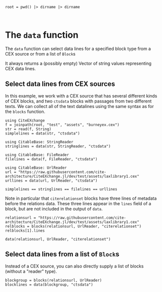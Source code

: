 ```@setup data
root = pwd() |> dirname |> dirname



```

# The `data` function

The `data` function can select data lines for a specified block type from a CEX source or from a list of `Block`s 

It always returns a (possibly empty) Vector of string values representing CEX data lines.

## Select data lines from CEX sources

In this example, we work with a CEX source that has several different kinds of CEX blocks, and two `ctsdata` blocks with passages from two different texts.  We can collect all of the text datalines using the same syntax as for the `blocks` function.


```@example data
using CiteEXchange
f = joinpath(root, "test", "assets", "burneyex.cex")
str = read(f, String)
simplelines = data(str, "ctsdata")
```

```@example data
using CitableBase: StringReader
stringlines = data(str, StringReader, "ctsdata")
```


```@example data
using CitableBase: FileReader
filelines = data(f, FileReader, "ctsdata")
```

```@example data
using CitableBase: UrlReader
url = "https://raw.githubusercontent.com/cite-architecture/CiteEXchange.jl/dev/test/assets/laxlibrary1.cex"
urllines = data(url, UrlReader, "ctsdata")
```

```@example data
simplelines == stringlines == filelines == urllines
```


Note in particular that `citerelationset` blocks have three lines of metadata before the relations data. These three lines appear in the `lines` field of a block, but are not included in the output of `data`.

```@example data
relationsurl = "https://raw.githubusercontent.com/cite-architecture/CiteEXchange.jl/dev/test/assets/laxlibrary1.cex"
relblocks = blocks(relationsurl, UrlReader, "citerelationset")
relblocks[1].lines
```

```@example data
data(relationsurl, UrlReader, "citerelationset")
```

## Select data lines from a list of `Block`s

Instead of a CEX source, you can also directly supply a list of blocks (without a "reader" type). 

```@example data
blockgroup = blocks(relationsurl, UrlReader)
blocklines = data(blockgroup, "ctsdata")
```
